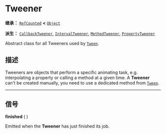 <!-- ⚠ 请勿编辑本文件 ⚠ -->
<!-- 本文档使用脚本从 WeDot 引擎源码仓库生成。 -->
<!-- 生成脚本：https://github.com/WeDot-Engine/WeDot/tree/4.3/doc/tools/make_md.py； -->
<!-- 原文件：https://github.com/WeDot-Engine/WeDot/tree/4.3/doc/classes/Tweener.xml。 -->

<div id="_class_tweener"></div>

# Tweener

**继承：** [`RefCounted`](class_refcounted.md) **<** [`Object`](class_object.md)

**派生：** [`CallbackTweener`](class_callbacktweener.md), [`IntervalTweener`](class_intervaltweener.md), [`MethodTweener`](class_methodtweener.md), [`PropertyTweener`](class_propertytweener.md)

Abstract class for all Tweeners used by [`Tween`](class_tween.md).

## 描述

Tweeners are objects that perform a specific animating task, e.g. interpolating a property or calling a method at a given time. A **Tweener** can't be created manually, you need to use a dedicated method from [`Tween`](class_tween.md).

<!-- rst-class:: classref-section-separator -->

---

## 信号

<div id="_class_class_tweener_signal_finished"></div>

**finished** ( ) <div id="class_tweener_signal_finished"></div>

Emitted when the **Tweener** has just finished its job.

[^virtual]: 本方法通常需要用户覆盖才能生效。
[^const]: 本方法无副作用，不会修改该实例的任何成员变量。
[^vararg]: 本方法除了能接受在此处描述的参数外，还能够继续接受任意数量的参数。
[^constructor]: 本方法用于构造某个类型。
[^static]: 调用本方法无需实例，可直接使用类名进行调用。
[^operator]: 本方法描述的是使用本类型作为左操作数的有效运算符。
[^bitfield]: 这个值是由下列位标志构成位掩码的整数。
[^void]: 无返回值。
